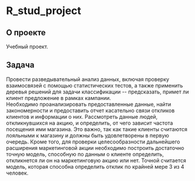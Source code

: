 # R_stud_project
## О проекте
Учебный проект.
## Задача
Провести разведывательный анализ данных, включая проверку взаимосвязей с помощью статистических тестов, а также применить деревья решений для задачи классификации -- предсказать, примет ли клиент предложение в рамках кампании.\
Необходимо проанализировать предоставленные данные, найти закономерности и предоставить отчет касательно связи откликов клиентов и информации о них. Рассмотреть данные людей, откликнувшихся на акцию, и определить, от чего зависит частота посещения ими магазина. Это важно, так как такие клиенты считаются лояльными к магазину и должны быть удовлетворены в первую очередь. Кроме того, для проверки целесообразности дальнейшего расширения маркетинговой акции необходимо построить достаточно точную модель, способную по данным о клиенте определить, откликнется ли он на маркетинговую акцию или нет. Точной считается модель, которая способна определить отклик по крайней мере 3 из 4 человек.
